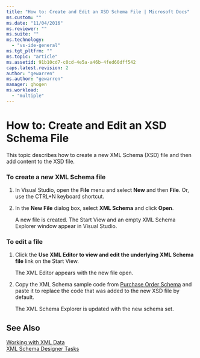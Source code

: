 ```yaml
---
title: "How to: Create and Edit an XSD Schema File | Microsoft Docs"
ms.custom: ""
ms.date: "11/04/2016"
ms.reviewer: ""
ms.suite: ""
ms.technology: 
  - "vs-ide-general"
ms.tgt_pltfrm: ""
ms.topic: "article"
ms.assetid: 91b10cd7-c0cd-4e5a-a46b-4fed60dff542
caps.latest.revision: 2
author: "gewarren"
ms.author: "gewarren"
manager: ghogen
ms.workload: 
  - "multiple"
---
```

# How to: Create and Edit an XSD Schema File
This topic describes how to create a new XML Schema (XSD) file and then add content to the XSD file.  
  
### To create a new XML Schema file  
  
1.  In Visual Studio, open the **File** menu and select **New** and then **File**. Or, use the CTRL+N keyboard shortcut.  
  
2.  In the **New File** dialog box, select **XML Schema** and click **Open**.  
  
     A new file is created. The Start View and an empty XML Schema Explorer window appear in Visual Studio.  
  
### To edit a file  
  
1.  Click the **Use XML Editor to view and edit the underlying XML Schema file** link on the Start View.  
  
     The XML Editor appears with the new file open.  
  
2.  Copy the XML Schema sample code from [Purchase Order Schema](../xml-tools/sample-xsd-file-simple-schema.md) and paste it to replace the code that was added to the new XSD file by default.  
  
     The XML Schema Explorer is updated with the new schema set.  
  
## See Also  
 [Working with XML Data](../xml-tools/working-with-xml-data.md)   
 [XML Schema Designer Tasks](../xml-tools/xml-schema-designer-tasks.md)